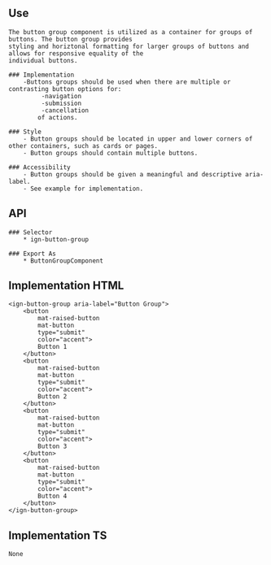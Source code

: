 ## Use
    The button group component is utilized as a container for groups of buttons. The button group provides 
    styling and horiztonal formatting for larger groups of buttons and allows for responsive equality of the
    individual buttons.

    ### Implementation
        -Buttons groups should be used when there are multiple or contrasting button options for:
             -navigation
             -submission
             -cancellation
            of actions.

    ### Style
        - Button groups should be located in upper and lower corners of other containers, such as cards or pages.
        - Button groups should contain multiple buttons.

    ### Accessibility
        - Button groups should be given a meaningful and descriptive aria-label.
        - See example for implementation. 


## API
    ### Selector
        * ign-button-group
    
    ### Export As
        * ButtonGroupComponent


## Implementation HTML 
    <ign-button-group aria-label="Button Group">
        <button
            mat-raised-button
            mat-button
            type="submit"
            color="accent">
            Button 1
        </button>
        <button
            mat-raised-button
            mat-button
            type="submit"
            color="accent">
            Button 2
        </button>
        <button
            mat-raised-button
            mat-button
            type="submit"
            color="accent">
            Button 3
        </button>
        <button
            mat-raised-button
            mat-button
            type="submit"
            color="accent">
            Button 4
        </button>
    </ign-button-group>


## Implementation TS
    None